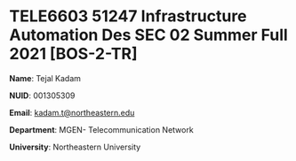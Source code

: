 # TELE6603 51247 Infrastructure Automation Des SEC 02 Summer Full 2021 [BOS-2-TR]



**Name**: Tejal Kadam

**NUID**: 001305309

**Email**: kadam.t@northeastern.edu

**Department**: MGEN- Telecommunication Network

**University**: Northeastern University

